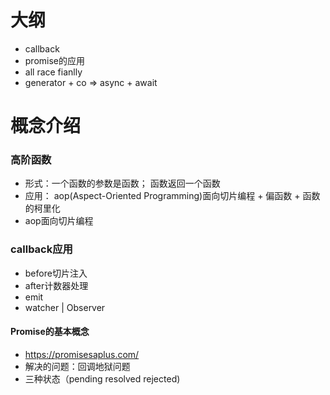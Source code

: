 # 大纲
- callback
- promise的应用
- all race fianlly
- generator + co => async + await

# 概念介绍 
### 高阶函数 
- 形式：一个函数的参数是函数； 函数返回一个函数
- 应用： aop(Aspect-Oriented Programming)面向切片编程 + 偏函数 + 函数的柯里化
- aop面向切片编程



### callback应用
- before切片注入 
- after计数器处理
- emit 
- watcher  | Observer

#### Promise的基本概念
- https://promisesaplus.com/
- 解决的问题：回调地狱问题
- 三种状态（pending resolved rejected)

